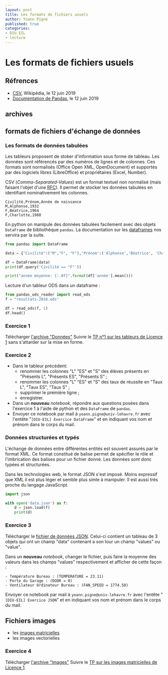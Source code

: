 ```yaml
---
layout: post
title: Les formats de fichiers usuels 
author: Yoann Pigné
published: true
categories:  
- DIU_EIL
- lecture
---
```


# Les formats de fichiers usuels

## Réfrences

- [CSV](https://fr.wikipedia.org/wiki/Comma-separated_values), Wikipédia, le 12 juin 2019
- [Documentation de Pandas](https://pandas.pydata.org/pandas-docs/stable/reference/frame.html), le 12 juin 2019

## archives

## formats de fichiers d'échange de données

### Les formats de données tabulées

Les tableurs proposent de stoker d'information sous forme de tableau. Les données sont référencés par des numéros de lignes et de colonnes. Ces formats sont normalisés (Office Open XML, OpenDocument) et supportés par des logiciels libres (LibreOffice) et propriétaires (Excel, Number).

CSV (*Comma-Separated-Values*) est un format textuel non normalisé (mais faisant l'objet d'une  [RFC](https://tools.ietf.org/html/rfc4180)). Il permet de stocker les données tabulées en identifiant nominativement les colonnes. 

```csv
Civilité,Prénom,Année de naissance
M,Alphonse,1932
F,Béatrice,1964
F,Charlotte,1988
```
En python on manipule des données tabulées facilement avec des objets `DataFrame` de bibliothèque `pandas`. La documentation sur les [dataframes](https://pandas.pydata.org/pandas-docs/stable/reference/frame.html) nos servira par la suite. 

```python
from pandas import DataFrame 

data = {"Civilité":("M","F", "F"),'Prénom':('Alphonse','Béatrice', 'Charlotte'), "année":(1932, 1964, 1988)}

df = DataFrame(data)
print(df.query('Civilité == "F"'))

print("année moyenne: {:.0f}".format(df['année'].mean()))
```


Lecture d'un tableur ODS dans un dataframe : 

```python
from pandas_ods_reader import read_ods
f = "resultats-2016.ods"

df = read_ods(f, 1)
df.head()
```

### Exercice 1

Télécharger [l'archive "Données"](https://pigne.org/teaching/DIU_EIL/donnees.zip) Suivre le [TP n°1 sur les tableurs de Licence 1](https://pigne.org/teaching/DIU_EIL/seance01-PIX-tableur.pdf) sans s'attarder sur la mise en forme. 

### Exercice 2

- Dans le tableur précédent:  
  - renommer les colonnes "L" "ES" et "S" des élèves présents en "Présents L", "Présents ES", "Présents S" ;
  - renommer les colonnes "L" "ES" et "S" des taux de réussite en "Taux L", "Taux ES", "Taux S" ;
  - supprimer le première ligne ;
  - enregistrer.
- Dans un **nouveau** *notebook*, répondre aux questions posées dans l'exercice 1 à l'aide de python et des `DataFrame` de `pandas`.
- Envoyer ce notebook par mail à `yoann.pigne@univ-lehavre.fr` avec l'entête "`[DIU-EIL] Exercice DataFrame`" et en indiquant vos nom et prénom dans le corps du mail.


### Données structurées et typés

L'échange de données entre différentes entités est souvent assurés par le format XML. Ce format constitué de balise permet de spécifier le rôle et l'imbrication des balises pour un fichier donné. Les données sont donc typées et structurées. 

Dans les technologies web, le format JSON s'est imposé. Moins expressif que XML il est plus léger et semble plus simle à manipuler. Il est aussi très proche du langage JavaScript.

```python
import json

with open('data.json') as f:
    d = json.load(f)
    print(d)
```

### Exercice 3

Télécharger le [fichier de données JSON](https://pigne.org/teaching/DIU_EIL/data.json). Celui-ci contient un tableau de 3 objets qui ont un champ "data" contenant a son tour un champ "values" ou "value". 

Dans un **nouveau** *notebook*, changer le fichier, puis faire la moyenne des valeurs dans les champs "values" respectivement et afficher de cette façon :

```text
- Température Bureau : (TEMPERATURE = 23.11)
- Porte du Garage : (DOOR = 0)
- Ventilateur Ordinateur Bureau : (FAN_SPEED = 1774.50)
```

Envoyer ce notebook par mail à `yoann.pigne@univ-lehavre.fr` avec l'entête "`[DIU-EIL] Exercice JSON`" et en indiquant vos nom et prénom dans le corps du mail.

## Fichiers images

- les [images matricielles](https://pigne.org/teaching/DIU_EIL/images-matricielles.pdf)
- les images vectorielles

### Exercice 4

Télécharger [l'archive "Images"](https://pigne.org/teaching/DIU_EIL/Images.zip) Suivre le [TP  sur les images matricielles de Licence 1](https://pigne.org/teaching/DIU_EIL/ExerciceImagesMatricielles.pdf). 